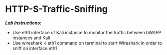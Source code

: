 # HTTP-S-Traffic-Sniffing
<b><i>Lab Instructions:</b></i>

  - Use eth1 interface of Kali instance to monitor the traffic between bWAPP instances and Kali
  - Use wireshark -i eth1 command on terminal to start Wireshark in order to sniff on interface eth1
